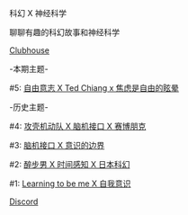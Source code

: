 科幻 X 神经科学

聊聊有趣的科幻故事和神经科学

[](Images/CH_head.jpeg)

[Clubhouse](https://www.joinclubhouse.com/club/%E7%A7%91%E5%B9%BB-x-%E7%A5%9E%E7%BB%8F%E7%A7%91%E5%AD%A6)

-本期主题-

#5: [自由意志 X Ted Chiang x 焦虑是自由的眩晕](5.md)

-历史主题-

#4: [攻壳机动队 X 脑机接口 X 赛博朋克](4.md)

#3: [脑机接口 X 意识的边界](3.md)

#2: [醉步男 X 时间感知 X 日本科幻](2.md)

#1: [Learning to be me X 自我意识](1.md)

[Discord](https://discord.gg/2hq5yNGaux)


<script>var clicky_site_ids = clicky_site_ids || []; clicky_site_ids.push(101307141);</script>
<script async src="//static.getclicky.com/js"></script>

